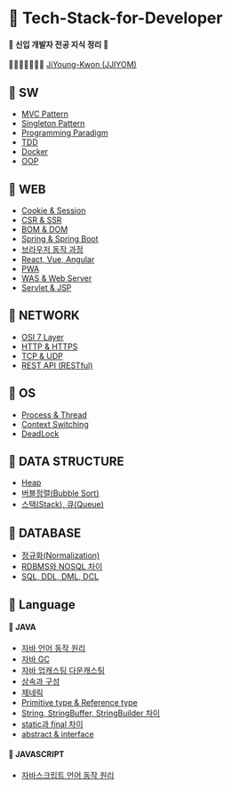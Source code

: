 # :notebook: Tech-Stack-for-Developer

####  :baby_chick: 신입 개발자 전공 지식 정리​ :baby_chick: 

📕📙📒📗📘📔📓 [JiYoung-Kwon (JJIYOM)](https://github.com/JiYoung-Kwon) 



## :pushpin: SW
* [MVC Pattern](https://github.com/JiYoung-Kwon/Tech-Stack-for-Developer/blob/main/docs/SW/%5BSW%5D%20MVC%20%ED%8C%A8%ED%84%B4.md)
* [Singleton Pattern](https://github.com/JiYoung-Kwon/Tech-Stack-for-Developer/blob/main/docs/SW/%5BSW%5D%20Singleton%20%ED%8C%A8%ED%84%B4.md)
* [Programming Paradigm](https://github.com/JiYoung-Kwon/Tech-Stack-for-Developer/blob/main/docs/SW/%5BSW%5D%20%ED%94%84%EB%A1%9C%EA%B7%B8%EB%9E%98%EB%B0%8D%20%ED%8C%A8%EB%9F%AC%EB%8B%A4%EC%9E%84.md)
* [TDD](https://github.com/JiYoung-Kwon/Tech-Stack-for-Developer/blob/main/docs/SW/%5BSW%5D%20TDD.md)
* [Docker](https://github.com/JiYoung-Kwon/Tech-Stack-for-Developer/blob/main/docs/SW/%5BSW%5D%20Docker.md)
* [OOP](https://github.com/JiYoung-Kwon/Tech-Stack-for-Developer/blob/main/docs/SW/%5BSW%5D%20OOP.md)

## :pushpin: WEB​
* [Cookie & Session](./docs/WEB/%5BWEB%5D%20%EC%BF%A0%ED%82%A4%EC%99%80%20%EC%84%B8%EC%85%98.md)
* [CSR & SSR](./docs/WEB/%5BWEB%5D%20CSR%EA%B3%BC%20SSR%20%EC%B0%A8%EC%9D%B4.md)
* [BOM & DOM](./docs/WEB/%5BWEB%5D%20BOM과%20DOM.md)
* [Spring & Spring Boot](https://github.com/JiYoung-Kwon/Tech-Stack-for-Developer/blob/main/docs/WEB/%5BWEB%5D%20Spring%EA%B3%BC%20Spring%20Boot%20%EC%B0%A8%EC%9D%B4.md)
* [브라우저 동작 과정](./docs/WEB/%5BWEB%5D%20브라우저%20동작%20과정.md)
* [React, Vue, Angular](./docs/WEB/%5BWEB%5D%20리액트,%20뷰,%20앵귤러.md)
* [PWA](./docs/WEB/%5BWEB%5D%20PWA란.md)
* [WAS & Web Server](./docs/WEB/%5BWEB%5D%20WAS와%20Web%20Server.md)
* [Servlet & JSP](./docs/WEB/%5BWEB%5D%20서블릿과%20JSP.md)
## :pushpin: NETWORK
* [OSI 7 Layer](https://github.com/JiYoung-Kwon/Tech-Stack-for-Developer/blob/main/docs/NETWORK/%5BNETWORK%5D%20OSI%207%EA%B3%84%EC%B8%B5.md)
* [HTTP & HTTPS](https://github.com/JiYoung-Kwon/Tech-Stack-for-Developer/blob/main/docs/NETWORK/%5BNETWORK%5D%20HTTP%EC%99%80%20HTTPS.md)
* [TCP & UDP](https://github.com/JiYoung-Kwon/Tech-Stack-for-Developer/blob/main/docs/NETWORK/%5BNETWORK%5D%20TCP와%20UDP.md)
* [REST API (RESTful)](https://github.com/JiYoung-Kwon/Tech-Stack-for-Developer/blob/main/docs/NETWORK/%5BNETWORK%5D%20REST%20API%20(RESTful).md)
## :pushpin: OS
* [Process & Thread](./docs/OS/%5BOS%5D%20프로세스와%20쓰레드.md)
* [Context Switching](./docs/OS/%5BOS%5D%20Context%20Switching.md)
* [DeadLock](https://github.com/JiYoung-Kwon/Tech-Stack-for-Developer/blob/main/docs/OS/%5BOS%5D%20%EB%8D%B0%EB%93%9C%EB%9D%BD(DeadLock).md)

## :pushpin: DATA STRUCTURE

* [Heap](./docs/DATA%20STRUCTURE/%5BDATA%20STRUCTURE%5D%20Heap.md)
* [버블정렬(Bubble Sort)](./docs/DATA%20STRUCTURE/%5BDATA%20STRUCTURE%5D%20버블정렬(Bubble%20Sort).md)
* [스택(Stack), 큐(Queue)](./docs/DATA%20STRUCTURE/%5BDATA%20STRUCTURE%5D%20스택(Stack),%20큐(Queue).md)

## :pushpin: DATABASE

* [정규화(Normalization)](./docs/DATABASE/%5BDATABASE%5D%20정규화%20(Normalization).md)
* [RDBMS와 NOSQL 차이](./docs/DATABASE/%5BDATABASE%5D%20RDBMS와%20NoSQL%20차이.md)
* [SQL, DDL, DML, DCL](./docs/DATABASE/%5BDATABASE%5D%20SQL,%20DDL,%20DML,%20DCL.md)

## :pushpin: Language
#### 		:green_book: JAVA
* [자바 언어 동작 원리](https://github.com/JiYoung-Kwon/Tech-Stack-for-Developer/blob/main/docs/JAVA/%5BJAVA%5D%20%EC%9E%90%EB%B0%94%20%EC%96%B8%EC%96%B4%20%EB%8F%99%EC%9E%91%20%EC%9B%90%EB%A6%AC.md)
* [자바 GC](https://github.com/JiYoung-Kwon/Tech-Stack-for-Developer/blob/main/docs/JAVA/%5BJAVA%5D%20자바%20GC.md)
* [자바 업캐스팅 다운캐스팅](https://github.com/JiYoung-Kwon/Tech-Stack-for-Developer/blob/main/docs/JAVA/%5BJAVA%5D%20%EC%9E%90%EB%B0%94%20%EC%97%85%EC%BA%90%EC%8A%A4%ED%8C%85%20%EB%8B%A4%EC%9A%B4%EC%BA%90%EC%8A%A4%ED%8C%85.md)
* [상속과 구성](./docs/JAVA/%5BJAVA%5D%20상속과%20구성.md)
* [제네릭](./docs/JAVA/%5BJAVA%5D%20제네릭.md)
* [Primitive type & Reference type](./docs/JAVA/%5BJAVA%5D%20Primitive%20type%20%26%20Reference%20type.md)
* [String, StringBuffer, StringBuilder 차이](./docs/JAVA/%5BJAVA%5D%20String,%20StringBuffer,%20StringBuilder%20차이.md)
* [static과 final 차이](./docs/JAVA/%5BJAVA%5D%20static과%20final%20차이.md)
* [abstract & interface](./docs/JAVA/%5BJAVA%5D%20abstract와%20interface.md)
#### 		:green_book: JAVASCRIPT
* [자바스크립트 언어 동작 원리](https://github.com/JiYoung-Kwon/Tech-Stack-for-Developer/blob/main/docs/JAVASCRIPT/%5BJAVASCRIPT%5D%20자바스크립트%20언어%20동작%20원리.md)
